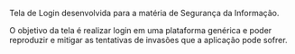 Tela de Login desenvolvida para a matéria de Segurança da Informação.

O objetivo da tela é realizar login em uma plataforma genérica e poder reproduzir e mitigar as tentativas de invasões que a aplicação pode sofrer.
